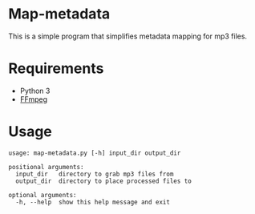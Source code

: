 # Map-metadata
This is a simple program that simplifies metadata mapping for mp3 files.

# Requirements
* Python 3
* [FFmpeg](https://ffmpeg.org)

# Usage
```
usage: map-metadata.py [-h] input_dir output_dir

positional arguments:
  input_dir   directory to grab mp3 files from
  output_dir  directory to place processed files to

optional arguments:
  -h, --help  show this help message and exit
```
